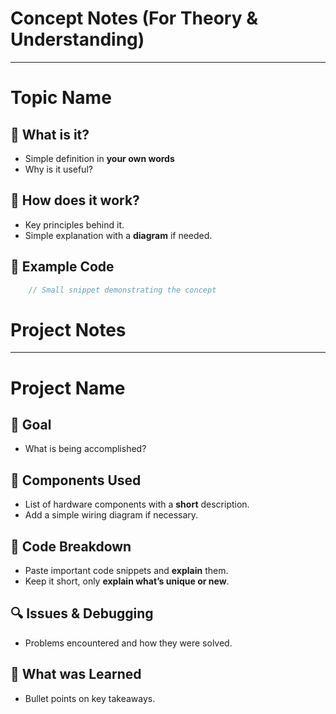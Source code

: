 # **Concept Notes (For Theory & Understanding)**
---
# Topic Name  
## 🔹 What is it? 

- Simple definition in **your own words** 
- Why is it useful? 

 ## 🔹 How does it work? 
 - Key principles behind it. 
 - Simple explanation with a **diagram** if needed.  

 ## 🔹 Example Code
 ```cpp 
	 // Small snippet demonstrating the concept
 ```

# **Project Notes**
---
# Project Name

## 🎯 Goal
- What is being accomplished?

## 🔧 Components Used
- List of hardware components with a **short** description.
- Add a simple wiring diagram if necessary.

## 📜 Code Breakdown
- Paste important code snippets and **explain** them.
- Keep it short, only **explain what’s unique or new**.

## 🔍 Issues & Debugging
- Problems encountered and how they were solved.

## 🏁 What was Learned
- Bullet points on key takeaways.